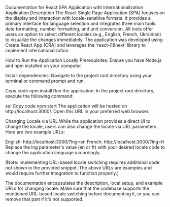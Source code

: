 Documentation for React SPA Application with Internationalization
Application Description
The React Single Page Application (SPA) focuses on the display and interaction with locale-sensitive formats. It provides a primary interface for language selection and integrates three main tools: date formatting, number formatting, and unit conversion. All tools offer users an option to select different locales (e.g., English, French, Ukrainian) to visualize the changes immediately. The application was developed using Create React App (CRA) and leverages the 'react-i18next' library to implement internationalization.

How to Run the Application Locally
Prerequisites: Ensure you have Node.js and npm installed on your computer.

Install dependencies: Navigate to the project root directory using your terminal or command prompt and run:

Copy code
npm install
Run the application: In the project root directory, execute the following command:

sql
Copy code
npm start
The application will be hosted on http://localhost:3000/. Open this URL in your preferred web browser.

Changing Locale via URL
While the application provides a direct UI to change the locale, users can also change the locale via URL parameters. Here are two example URLs:

English: http://localhost:3000/?lng=en
French: http://localhost:3000/?lng=fr
Replace the lng parameter's value (en or fr) with your desired locale code to change the application language accordingly.

(Note: Implementing URL-based locale switching requires additional code not shown in the provided snippet. The above URLs are examples and would require further integration to function properly.)

The documentation encapsulates the description, local setup, and example URLs for changing locale. Make sure that the codebase supports the mentioned URL-based locale switching before documenting it, or you can remove that part if it's not supported.